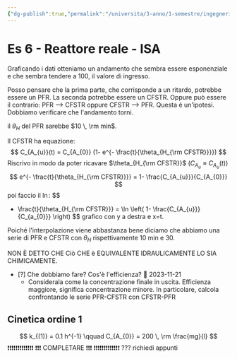 ```yaml
---
{"dg-publish":true,"permalink":"/universita/3-anno/1-semestre/ingegneria-sanitaria-ambientale/esercitazioni/es-06-reattore-reale-isa/"}
---
```


# Es 6 - Reattore reale - ISA

Graficando i dati otteniamo un andamento che sembra essere esponenziale e che sembra tendere a 100, il valore di ingresso.

Posso pensare che la prima parte, che corrisponde a un ritardo, potrebbe essere un PFR. La seconda potrebbe essere un CFSTR. Oppure può essere il contrario:
PFR --> CFSTR oppure CFSTR --> PFR.
Questa è un'ipotesi. Dobbiamo verificare che l'andamento torni.

il $\theta_{H}$ del PFR sarebbe $10 \, \rm min$.

Il CFSTR ha equazione:
$$
C_{A_{u}}(t) = C_{A_{0}} (1- e^{- \frac{t}{\theta_{H_{\rm CFSTR}}}})
$$
Riscrivo in modo da poter ricavare $\theta_{H_{\rm CFSTR}}$ ($C_{A_{u}} \equiv C_{A_{u}}(t)$)
$$
e^{- \frac{t}{\theta_{H_{\rm CFSTR}}}} = 1- \frac{C_{A_{u}}}{C_{A_{0}}}
$$
poi faccio il $\ln$:
$$
- \frac{t}{\theta_{H_{\rm CFSTR}}} = \ln \left( 1- \frac{C_{A_{u}}}{C_{a_{0}}} \right)
$$
grafico con y a destra e x=t.

Poiché l'interpolazione viene abbastanza bene diciamo che abbiamo una serie di PFR e CFSTR con $\theta_{H}$ rispettivamente 10 min e 30.

NON È DETTO CHE Ciò CHE è EQUIVALENTE IDRAULICAMENTE LO SIA CHIMICAMENTE.

- [?] Che dobbiamo fare? Cos'è l'efficienza? 📅 2023-11-21 
	- Considerala come la concentrazione finale in uscita. Efficienza maggiore, significa concentrazione minore. In particolare, calcola confrontando le serie PFR-CFSTR con CFSTR-PFR


## Cinetica ordine 1

$$
k_{(1)} = 0.1 h^{-1} \qquad C_{A_{0}} = 200 \, \rm \frac{mg}{l}
$$
❗❗❗❗❗❗❗❗❗❗❗❗❗
❗❗❗ COMPLETARE ❗❗❗
❗❗❗❗❗❗❗❗❗❗❗❗❗
??? richiedi appunti

